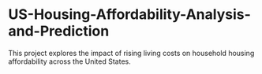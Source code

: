 # US-Housing-Affordability-Analysis-and-Prediction
This project explores the impact of rising living costs on household housing affordability across the United States.
